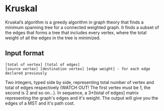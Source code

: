 # Kruskal
Kruskal’s algorithm is a greedy algorithm in graph theory that finds a minimum spanning tree for a connected weighted graph. It finds a subset of the edges that forms a tree that includes every vertex, where the total weight of all the edges in the tree is minimized.

## Input format
```
[total of vertex] [total of edges]
[source vertex] [destination vertex] [edge weight] - for each edge declared previously

```
Two integers, typed side by side, representing total number of vertex and total of edges respectively (WATCH OUT! The first vertex must be 1, the second is 2 and so on...). In sequence, a 3*[total of edges] matrix representing the graph's edges and it's weight. The output will give you the edges of a MST and it's path cost.